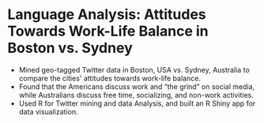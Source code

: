 # Language Analysis: Attitudes Towards Work-Life Balance in Boston vs. Sydney
* Mined geo-tagged Twitter data in Boston, USA vs. Sydney, Australia to compare the cities' attitudes towards work-life balance.
* Found that the Americans discuss work and “the grind” on social media, while Australians discuss free time, socializing, and non-work activities.
* Used R for Twitter mining and data Analysis, and built an R Shiny app for data visualization.
